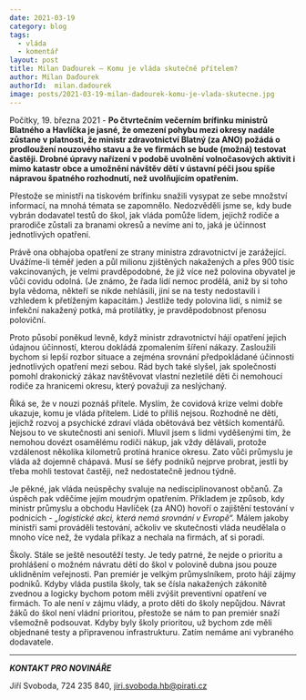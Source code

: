```yaml
---
date: 2021-03-19
category: blog
tags:
  - vláda
  - komentář
layout: post
title: Milan Daďourek – Komu je vláda skutečně přítelem?
author: Milan Daďourek
authorId:  milan.dadourek
image: posts/2021-03-19-milan-dadourek-komu-je-vlada-skutecne.jpg
---
```


Počítky, 19. března 2021 - **Po čtvrtečním večerním brífinku ministrů Blatného a Havlíčka je jasné, že omezení pohybu mezi okresy nadále zůstane v platnosti, že ministr zdravotnictví Blatný (za ANO) požádá o prodloužení nouzového stavu a že ve firmách se bude (možná) testovat častěji. Drobné úpravy nařízení v podobě uvolnění volnočasových aktivit i mimo katastr obce a umožnění návštěv dětí v ústavní péči jsou spíše nápravou špatného rozhodnutí, než uvolňujícím opatřením.**

Přestože se ministři na tiskovém brífinku snažili vysypat ze sebe množství informací, na mnohá témata se zapomnělo. Nedozvěděli jsme se, kdy bude vybrán dodavatel testů do škol, jak vláda pomůže lidem, jejichž rodiče a prarodiče zůstali za branami okresů a nevíme ani to, jaká je účinnost jednotlivých opatření.

Právě ona obhajoba opatření ze strany ministra zdravotnictví je zarážející. Uvážíme-li téměř jeden a půl milionu zjištěných nakažených a přes 900 tisíc vakcinovaných, je velmi pravděpodobné, že již více než polovina obyvatel je vůči covidu odolná. (Je známo, že řada lidí nemoc prodělá, aniž by si toho byla vědoma, někteří se nikde nehlásili, jiní se na testy nedostavili i vzhledem k přetíženým kapacitám.) Jestliže tedy polovina lidí, s nimiž se infekční nakažený potká, má protilátky, je pravděpodobnost přenosu poloviční. 

Proto působí poněkud levně, když ministr zdravotnictví hájí opatření jejich údajnou účinností, kterou dokládá zpomalením šíření nákazy. Zasloužili bychom si lepší rozbor situace a zejména srovnání předpokládané účinnosti jednotlivých opatření mezi sebou. Rád bych také slyšel, jak společnosti pomohl drakonický zákaz navštěvovat vlastní nezletilé děti či nemohoucí rodiče za hranicemi okresu, který považuji za neslýchaný.

Říká se, že v nouzi poznáš přítele. Myslím, že covidová krize velmi dobře ukazuje, komu je vláda přítelem. Lidé to příliš nejsou. Rozhodně ne děti, jejichž rozvoj a psychické zdraví vláda obětovává bez větších komentářů. Nejsou to ve skutečnosti ani senioři. Mluvil jsem s lidmi vyděšenými tím, že nemohou dovézt osamělému rodiči nákup, jak vždy dělávali, protože vzdálenost několika kilometrů protíná hranice okresu. Zato vůči průmyslu je vláda až dojemně chápavá. Musí se šéfy podniků nejprve probrat, jestli by třeba mohli testovat častěji, než nedostatečně jednou týdně.

Je pěkné, jak vláda neúspěchy svaluje na nedisciplinovanost občanů. Za úspěch pak vděčíme jejím moudrým opatřením. Příkladem je způsob, kdy ministr průmyslu a obchodu Havlíček (za ANO) hovoří o zajištění testování v podnicích - *„logistické akci, která nemá srovnání v Evropě“.* Málem jakoby ministři sami prováděli testování, ačkoliv ve skutečnosti vláda neudělala o mnoho více než, že vydala příkaz a nechala na firmách, ať si poradí.

Školy. Stále se ještě nesoutěží testy. Je tedy patrné, že nejde o prioritu a prohlášení o možném návratu dětí do škol v polovině dubna jsou pouze uklidněním veřejnosti. Pan premiér je velkým průmyslníkem, proto hájí zájmy podniků. Kdyby vláda pustila školy, tak se čísla nakažených zákonitě zvednou a logicky bychom potom měli zvýšit preventivní opatření ve firmách. To ale není v zájmu vlády, a proto děti do školy nepůjdou. Návrat žáků do škol není vládní prioritou, přestože se nám to pan premiér snaží všemožně podsouvat. Kdyby byly školy prioritou, už bychom zde měli objednané testy a připravenou infrastrukturu. Zatím nemáme ani vybraného dodavatele.

---

***KONTAKT PRO NOVINÁŘE*** 

Jiří Svoboda, 724 235 840, <jiri.svoboda.hb@pirati.cz>
